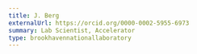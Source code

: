 ```yaml
---
title: J. Berg
externalUrl: https://orcid.org/0000-0002-5955-6973
summary: Lab Scientist, Accelerator
type: brookhavennationallaboratory
---
```

